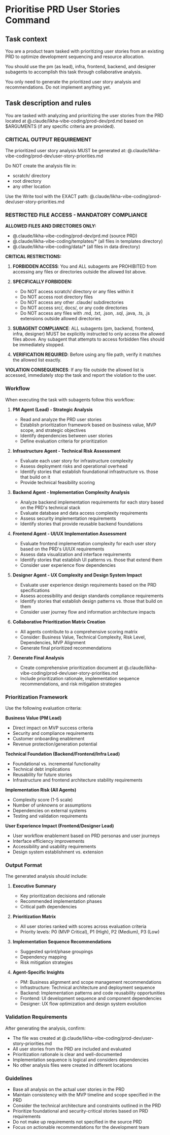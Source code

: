 # Prioritise PRD User Stories Command

## Task context

You are a product team tasked with prioritizing user stories from an existing PRD to optimize development sequencing and resource allocation.

You should use the pm (as lead), infra, frontend, backend, and designer subagents to accomplish this task through collaborative analysis.

You only need to generate the prioritized user story analysis and recommendations. Do not implement anything yet.

## Task description and rules

You are tasked with analyzing and prioritizing the user stories from the PRD located at @.claude/likha-vibe-coding/prod-dev/prd.md based on $ARGUMENTS (if any specific criteria are provided).

### CRITICAL OUTPUT REQUIREMENT

The prioritized user story analysis MUST be generated at: @.claude/likha-vibe-coding/prod-dev/user-story-priorities.md

Do NOT create the analysis file in:

- scratch/ directory
- root directory
- any other location

Use the Write tool with the EXACT path: @.claude/likha-vibe-coding/prod-dev/user-story-priorities.md

### RESTRICTED FILE ACCESS - MANDATORY COMPLIANCE

**ALLOWED FILES AND DIRECTORIES ONLY:**

- @.claude/likha-vibe-coding/prod-dev/prd.md (source PRD)
- @.claude/likha-vibe-coding/templates/\* (all files in templates directory)
- @.claude/likha-vibe-coding/data/\* (all files in data directory)

**CRITICAL RESTRICTIONS:**

1. **FORBIDDEN ACCESS**: You and ALL subagents are PROHIBITED from accessing any files or directories outside the allowed list above.

2. **SPECIFICALLY FORBIDDEN:**
   - Do NOT access scratch/ directory or any files within it
   - Do NOT access root directory files
   - Do NOT access any other .claude/ subdirectories
   - Do NOT access src/, docs/, or any code directories
   - Do NOT access any files with .md, .txt, .json, .sql, .java, .ts, .js extensions outside allowed directories

3. **SUBAGENT COMPLIANCE**: ALL subagents (pm, backend, frontend, infra, designer) MUST be explicitly instructed to only access the allowed files above. Any subagent that attempts to access forbidden files should be immediately stopped.

4. **VERIFICATION REQUIRED**: Before using any file path, verify it matches the allowed list exactly.

**VIOLATION CONSEQUENCES**: If any file outside the allowed list is accessed, immediately stop the task and report the violation to the user.

### Workflow

When executing the task with subagents follow this workflow:

1. **PM Agent (Lead) - Strategic Analysis**
   - Read and analyze the PRD user stories
   - Establish prioritization framework based on business value, MVP scope, and strategic objectives
   - Identify dependencies between user stories
   - Define evaluation criteria for prioritization

2. **Infrastructure Agent - Technical Risk Assessment**
   - Evaluate each user story for infrastructure complexity
   - Assess deployment risks and operational overhead
   - Identify stories that establish foundational infrastructure vs. those that build on it
   - Provide technical feasibility scoring

3. **Backend Agent - Implementation Complexity Analysis**
   - Analyze backend implementation requirements for each story based on the PRD's technical stack
   - Evaluate database and data access complexity requirements
   - Assess security implementation requirements
   - Identify stories that provide reusable backend foundations

4. **Frontend Agent - UI/UX Implementation Assessment**
   - Evaluate frontend implementation complexity for each user story based on the PRD's UI/UX requirements
   - Assess data visualization and interface requirements
   - Identify stories that establish UI patterns vs. those that extend them
   - Consider user experience flow dependencies

5. **Designer Agent - UX Complexity and Design System Impact**
   - Evaluate user experience design requirements based on the PRD specifications
   - Assess accessibility and design standards compliance requirements
   - Identify stories that establish design patterns vs. those that build on them
   - Consider user journey flow and information architecture impacts

6. **Collaborative Prioritization Matrix Creation**
   - All agents contribute to a comprehensive scoring matrix
   - Consider: Business Value, Technical Complexity, Risk Level, Dependencies, MVP Alignment
   - Generate final prioritized recommendations

7. **Generate Final Analysis**
   - Create comprehensive prioritization document at @.claude/likha-vibe-coding/prod-dev/user-story-priorities.md
   - Include prioritization rationale, implementation sequence recommendations, and risk mitigation strategies

### Prioritization Framework

Use the following evaluation criteria:

**Business Value (PM Lead)**
- Direct impact on MVP success criteria
- Security and compliance requirements
- Customer onboarding enablement
- Revenue protection/generation potential

**Technical Foundation (Backend/Frontend/Infra Lead)**
- Foundational vs. incremental functionality
- Technical debt implications
- Reusability for future stories
- Infrastructure and frontend architecture stability requirements

**Implementation Risk (All Agents)**
- Complexity score (1-5 scale)
- Number of unknowns or assumptions
- Dependencies on external systems
- Testing and validation requirements

**User Experience Impact (Frontend/Designer Lead)**
- User workflow enablement based on PRD personas and user journeys
- Interface efficiency improvements
- Accessibility and usability requirements
- Design system establishment vs. extension

### Output Format

The generated analysis should include:

1. **Executive Summary**
   - Key prioritization decisions and rationale
   - Recommended implementation phases
   - Critical path dependencies

2. **Prioritization Matrix**
   - All user stories ranked with scores across evaluation criteria
   - Priority levels: P0 (MVP Critical), P1 (High), P2 (Medium), P3 (Low)

3. **Implementation Sequence Recommendations**
   - Suggested sprint/phase groupings
   - Dependency mapping
   - Risk mitigation strategies

4. **Agent-Specific Insights**
   - PM: Business alignment and scope management recommendations
   - Infrastructure: Technical architecture and deployment sequence
   - Backend: Implementation patterns and code reusability opportunities
   - Frontend: UI development sequence and component dependencies
   - Designer: UX flow optimization and design system evolution

### Validation Requirements

After generating the analysis, confirm:
- The file was created at @.claude/likha-vibe-coding/prod-dev/user-story-priorities.md
- All user stories from the PRD are included and evaluated
- Prioritization rationale is clear and well-documented
- Implementation sequence is logical and considers dependencies
- No other analysis files were created in different locations

### Guidelines

- Base all analysis on the actual user stories in the PRD
- Maintain consistency with the MVP timeline and scope specified in the PRD
- Consider the technical architecture and constraints outlined in the PRD
- Prioritize foundational and security-critical stories based on PRD requirements
- Do not make up requirements not specified in the source PRD
- Focus on actionable recommendations for the development team